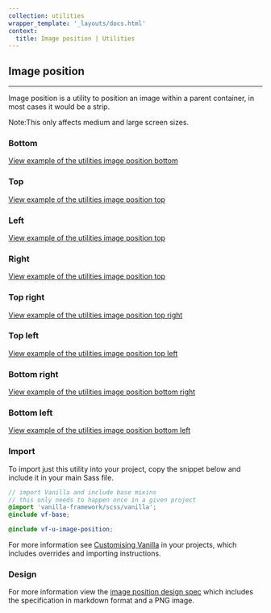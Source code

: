 ```yaml
---
collection: utilities
wrapper_template: '_layouts/docs.html'
context:
  title: Image position | Utilities
---
```


## Image position

<hr>

Image position is a utility to position an image within a parent container, in
most cases it would be a strip.

<div class="p-notification--information">
  <p class="p-notification__response">
    <span class="p-notification__status">Note:</span>This only affects medium and large screen sizes.
  </p>
</div>

### Bottom

<div class="embedded-example"><a href="/docs/examples/utilities/image-position/bottom/" class="js-example">
View example of the utilities image position bottom
</a></div>

### Top

<div class="embedded-example"><a href="/docs/examples/utilities/image-position/top/" class="js-example">
View example of the utilities image position top
</a></div>

### Left

<div class="embedded-example"><a href="/docs/examples/utilities/image-position/left/" class="js-example">
View example of the utilities image position top
</a></div>

### Right

<div class="embedded-example"><a href="/docs/examples/utilities/image-position/right/" class="js-example">
View example of the utilities image position top
</a></div>

### Top right

<div class="embedded-example"><a href="/docs/examples/utilities/image-position/top-right/" class="js-example">
View example of the utilities image position top right
</a></div>

### Top left

<div class="embedded-example"><a href="/docs/examples/utilities/image-position/top-left/" class="js-example">
View example of the utilities image position top left
</a></div>

### Bottom right

<div class="embedded-example"><a href="/docs/examples/utilities/image-position/bottom-right/" class="js-example">
View example of the utilities image position bottom right
</a></div>

### Bottom left

<div class="embedded-example"><a href="/docs/examples/utilities/image-position/bottom-left/" class="js-example">
View example of the utilities image position bottom left
</a></div>

### Import

To import just this utility into your project, copy the snippet below and include it in your main Sass file.

```scss
// import Vanilla and include base mixins
// this only needs to happen once in a given project
@import 'vanilla-framework/scss/vanilla';
@include vf-base;

@include vf-u-image-position;
```

For more information see [Customising Vanilla](/docs/customising-vanilla/) in your projects, which includes overrides and importing instructions.

### Design

For more information view the [image position design spec](https://github.com/ubuntudesign/vanilla-design/tree/master/Image%20position) which includes the specification in markdown format and a PNG image.
